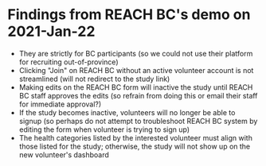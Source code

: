 # Findings from REACH BC's demo on 2021-Jan-22

- They are strictly for BC participants (so we could not use their platform for recruiting out-of-province)
- Clicking "Join" on REACH BC without an active volunteer account is not streamlined (will not redirect to the study link)
- Making edits on the REACH BC form will inactive the study until REACH BC staff approves the edits (so refrain from doing this or email their staff for immediate approval?)
- If the study becomes inactive, volunteers will no longer be able to signup (so perhaps do not attempt to troubleshoot REACH BC system by editing the form when volunteer is trying to sign up)
- The health categories listed by the interested volunteer must align with those listed for the study; otherwise, the study will not show up on the new volunteer's dashboard
